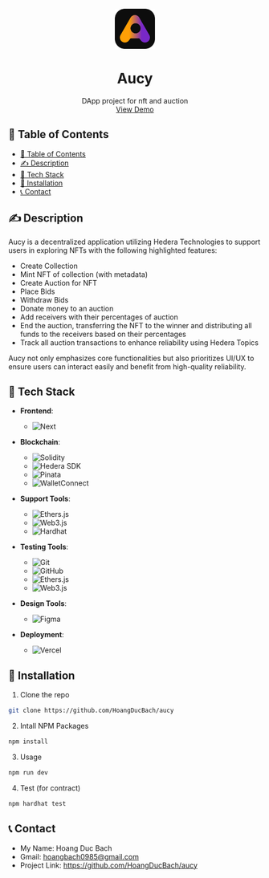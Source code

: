 <!-- title: Aucy - NFT and Auction DApp -->
<!-- PROJECT LOGO -->
<br />
<div align="center">
  <a href="https://github.com/othneildrew/Best-README-Template">
    <img src="src/public/aucy.svg" alt="Logo" width="80" height="80">
  </a>
  <h1 align="center">Aucy</h1>
  <p align="center">
    DApp project for nft and auction
    <br />
    <a href="https://github.com/othneildrew/Best-README-Template">View Demo</a>
  </p>
</div>

## 📃 Table of Contents
- [📃 Table of Contents](#-table-of-contents)
- [✍ Description](#-description)
- [🚀 Tech Stack](#-tech-stack)
- [🔧 Installation](#-installation)
- [📞 Contact](#-contact)

## ✍ Description
Aucy is a decentralized application utilizing Hedera Technologies to support users in exploring NFTs with the following highlighted features:
* Create Collection
* Mint NFT of collection (with metadata)
* Create Auction for NFT
* Place Bids
* Withdraw Bids
* Donate money to an auction
* Add receivers with their percentages of auction
* End the auction, transferring the NFT to the winner and distributing all funds to the receivers based on their percentages
* Track all auction transactions to enhance reliability using Hedera Topics

Aucy not only emphasizes core functionalities but also prioritizes UI/UX to ensure users can interact easily and benefit from high-quality reliability.

## 🚀 Tech Stack

- **Frontend**:
  - ![Next][Next.js]

- **Blockchain**:
  - ![Solidity][Solidity]
  - ![Hedera SDK][Hedera]
  - ![Pinata][Pinata]
  - ![WalletConnect][WalletConnect]
- **Support Tools**:
  - ![Ethers.js][Ethers.js]
  - ![Web3.js][Web3.js]
  - ![Hardhat][Hardhat]
  
- **Testing Tools**:
  - ![Git][Git]
  - ![GitHub][GitHub]
  - ![Ethers.js][Ethers.js]
  - ![Web3.js][Web3.js]
  

- **Design Tools**:
  - ![Figma][Figma]

- **Deployment**:
  - ![Vercel][Vercel]

## 🔧 Installation
1. Clone the repo
```sh
git clone https://github.com/HoangDucBach/aucy
```
   
2. Intall NPM Packages
```sh
npm install
```
3. Usage
```sh
npm run dev
```
4. Test (for contract)
```sh
npm hardhat test
```
## 📞 Contact
* My Name: Hoang Duc Bach
* Gmail: hoangbach0985@gmail.com
* Project Link: https://github.com/HoangDucBach/aucy

<!-- MARKDOWN LINKS & IMAGES -->
[Hedera]: https://img.shields.io/badge/hedera-2C2C2C?style=for-the-badge&logo=hedera&logoColor=white
[Pinata]: https://img.shields.io/badge/pinata-6D57FF?style=for-the-badge&logo=pinata&logoColor=white
[Next.js]: https://img.shields.io/badge/next.js-000000?style=for-the-badge&logo=nextdotjs&logoColor=white
[Solidity]: https://img.shields.io/badge/solidity-363636?style=for-the-badge&logo=solidity&logoColor=white
[Hardhat]: https://img.shields.io/badge/hardhat-FFCC2F?style=for-the-badge&logo=hardhat&logoColor=black
[Git]: https://img.shields.io/badge/git-F05032?style=for-the-badge&logo=git&logoColor=white
[GitHub]: https://img.shields.io/badge/github-181717?style=for-the-badge&logo=github&logoColor=white
[Chai]: https://img.shields.io/badge/chai-A30701?style=for-the-badge&logo=chai&logoColor=white
[Ethers.js]: https://img.shields.io/badge/ethers.js-3C3C3D?style=for-the-badge&logo=ethereum&logoColor=white
[Web3.js]: https://img.shields.io/badge/web3.js-F16822?style=for-the-badge&logo=web3.js&logoColor=white
[WalletConnect]: https://img.shields.io/badge/WalletConnect-3B99FC?style=for-the-badge&logo=walletconnect&logoColor=white
[Vercel]: https://img.shields.io/badge/vercel-000000?style=for-the-badge&logo=vercel&logoColor=white
[Figma]: https://img.shields.io/badge/figma-F24E1E?style=for-the-badge&logo=figma&logoColor=white


